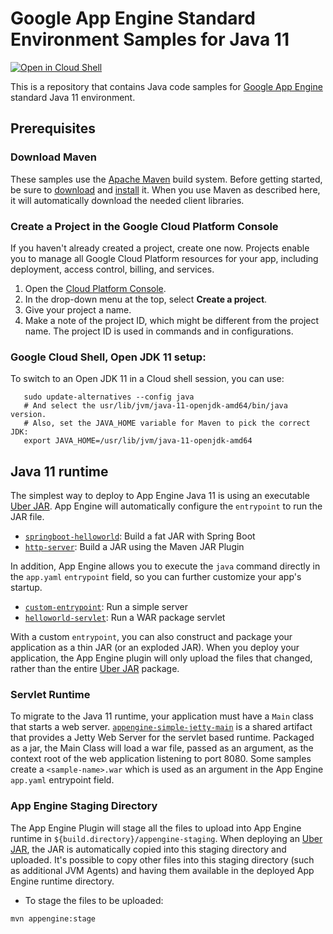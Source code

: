 # Google App Engine Standard Environment Samples for Java 11

<a href="https://console.cloud.google.com/cloudshell/open?git_repo=https://github.com/GoogleCloudPlatform/java-docs-samples&page=editor&open_in_editor=appengine-java11/README.md">
<img alt="Open in Cloud Shell" src ="http://gstatic.com/cloudssh/images/open-btn.png"></a>

This is a repository that contains Java code samples for [Google App Engine][ae-docs]
standard Java 11 environment.

[ae-docs]: https://cloud.google.com/appengine/docs/standard/java11/

## Prerequisites

### Download Maven

These samples use the [Apache Maven][maven] build system. Before getting
started, be sure to [download][maven-download] and [install][maven-install] it.
When you use Maven as described here, it will automatically download the needed
client libraries.

[maven]: https://maven.apache.org
[maven-download]: https://maven.apache.org/download.cgi
[maven-install]: https://maven.apache.org/install.html

### Create a Project in the Google Cloud Platform Console

If you haven't already created a project, create one now. Projects enable you to
manage all Google Cloud Platform resources for your app, including deployment,
access control, billing, and services.

1. Open the [Cloud Platform Console][cloud-console].
1. In the drop-down menu at the top, select **Create a project**.
1. Give your project a name.
1. Make a note of the project ID, which might be different from the project
   name. The project ID is used in commands and in configurations.

[cloud-console]: https://console.cloud.google.com/

### Google Cloud Shell, Open JDK 11 setup:

To switch to an Open JDK 11 in a Cloud shell session, you can use:

```
   sudo update-alternatives --config java
   # And select the usr/lib/jvm/java-11-openjdk-amd64/bin/java version.
   # Also, set the JAVA_HOME variable for Maven to pick the correct JDK:
   export JAVA_HOME=/usr/lib/jvm/java-11-openjdk-amd64
```

## Java 11 runtime

The simplest way to deploy to App Engine Java 11 is using an executable [Uber JAR][uber-jar]. App Engine will automatically configure the `entrypoint` to run the JAR file.

* [`springboot-helloworld`](springboot-helloworld): Build a fat JAR with Spring Boot
* [`http-server`](http-server): Build a JAR using the Maven JAR Plugin

In addition, App Engine allows you to execute the `java` command directly in the `app.yaml` `entrypoint` field, so you can further customize your app's startup.

* [`custom-entrypoint`](custom-entrypoint): Run a simple server
* [`helloworld-servlet`](helloworld-servlet): Run a WAR package servlet

With a custom `entrypoint`, you can also construct and package your application as a thin JAR (or an exploded JAR). When you deploy your application, the App Engine plugin will only upload the files that changed, rather than the entire [Uber JAR][uber-jar] package.

### Servlet Runtime

To migrate to the Java 11 runtime, your application must have a
`Main` class that starts a web server.
[`appengine-simple-jetty-main`](appengine-simple-jetty-main) is a shared artifact
that provides a Jetty Web Server for the servlet based runtime. Packaged as a
jar, the Main Class will load a war file, passed as an argument, as the
context root of the web application listening to port 8080.
Some samples create a `<sample-name>.war` which is used as an argument in the
App Engine `app.yaml` entrypoint field.

### App Engine Staging Directory

The App Engine Plugin will stage all the files to upload into App Engine
runtime in `${build.directory}/appengine-staging`. When deploying an
[Uber JAR][uber-jar], the JAR is automatically copied into this staging
directory and uploaded. It's possible to copy other files into this staging
directory (such as additional JVM Agents) and having them available in the
deployed App Engine runtime directory.

- To stage the files to be uploaded:
```
mvn appengine:stage
```

[uber-jar]: https://stackoverflow.com/questions/11947037/what-is-an-uber-jar
